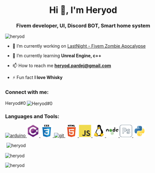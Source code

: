 <h1 align="center">Hi 👋, I'm Heryod</h1>
<h3 align="center">Fivem developer, UI, Discord BOT, Smart home system</h3>

<p align="left"> <img src="https://komarev.com/ghpvc/?username=heryod&label=Profile%20views&color=0e75b6&style=flat" alt="heryod" /> </p>


- 🔭 I’m currently working on [LastNight - Fivem Zombie Apocalypse](https://discord.gg/7rCCRvg5fN)

- 🌱 I’m currently learning **Unreal Engine, c++**

- 📫 How to reach me **heryod.pardej@gmail.com**

- ⚡ Fun fact **I love Whisky**

<h3 align="left">Connect with me:</h3>
<p align="left">
Heryod#0 
<img align="center" src="https://raw.githubusercontent.com/rahuldkjain/github-profile-readme-generator/master/src/images/icons/Social/discord.svg" alt="Heryod#0" height="30" width="40" />
</p>

<h3 align="left">Languages and Tools:</h3>
<p align="left"> <a href="https://www.arduino.cc/" target="_blank" rel="noreferrer"> <img src="https://cdn.worldvectorlogo.com/logos/arduino-1.svg" alt="arduino" width="40" height="40"/> </a> <a href="https://www.w3schools.com/cs/" target="_blank" rel="noreferrer"> <img src="https://raw.githubusercontent.com/devicons/devicon/master/icons/csharp/csharp-original.svg" alt="csharp" width="40" height="40"/> </a> <a href="https://www.w3schools.com/css/" target="_blank" rel="noreferrer"> <img src="https://raw.githubusercontent.com/devicons/devicon/master/icons/css3/css3-original-wordmark.svg" alt="css3" width="40" height="40"/> </a> <a href="https://git-scm.com/" target="_blank" rel="noreferrer"> <img src="https://www.vectorlogo.zone/logos/git-scm/git-scm-icon.svg" alt="git" width="40" height="40"/> </a> <a href="https://www.w3.org/html/" target="_blank" rel="noreferrer"> <img src="https://raw.githubusercontent.com/devicons/devicon/master/icons/html5/html5-original-wordmark.svg" alt="html5" width="40" height="40"/> </a> <a href="https://developer.mozilla.org/en-US/docs/Web/JavaScript" target="_blank" rel="noreferrer"> <img src="https://raw.githubusercontent.com/devicons/devicon/master/icons/javascript/javascript-original.svg" alt="javascript" width="40" height="40"/> </a> <a href="https://www.linux.org/" target="_blank" rel="noreferrer"> <img src="https://raw.githubusercontent.com/devicons/devicon/master/icons/linux/linux-original.svg" alt="linux" width="40" height="40"/> </a> <a href="https://nodejs.org" target="_blank" rel="noreferrer"> <img src="https://raw.githubusercontent.com/devicons/devicon/master/icons/nodejs/nodejs-original-wordmark.svg" alt="nodejs" width="40" height="40"/> </a> <a href="https://www.photoshop.com/en" target="_blank" rel="noreferrer"> <img src="https://raw.githubusercontent.com/devicons/devicon/master/icons/photoshop/photoshop-line.svg" alt="photoshop" width="40" height="40"/> </a> <a href="https://www.python.org" target="_blank" rel="noreferrer"> <img src="https://raw.githubusercontent.com/devicons/devicon/master/icons/python/python-original.svg" alt="python" width="40" height="40"/> </a> </p>


<p>&nbsp;<img align="center" src="https://github-readme-stats.vercel.app/api?username=heryod&show_icons=true&locale=en" alt="heryod" /></p>


<p><img align="center" src="https://github-readme-streak-stats.herokuapp.com/?user=heryod&" alt="heryod" /></p>
<p><img align="left" src="https://github-readme-stats.vercel.app/api/top-langs?username=heryod&show_icons=true&locale=en&layout=compact" alt="heryod" /></p>
